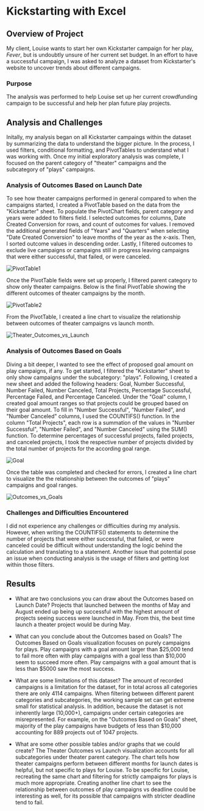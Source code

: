 # Kickstarting with Excel

## Overview of Project
My client, Louise wants to start her own Kickstarter campaign for her play, _Fever_, but is undoubtly unsure of her current set budget. In an effort to have a successful campaign, I was asked to analyze a dataset from Kickstarter's website to uncover trends about different campaigns.

### Purpose
The analysis was performed to help Louise set up her current crowdfunding campaign to be successful and help her plan future play projects.

## Analysis and Challenges
Initally, my analysis began on all Kickstarter campaings within the dataset by summarizing the data to understand the bigger picture. In the process, I used filters, conditional formatting, and PivotTables to understand what I was working with. Once my initial exploratory analysis was complete, I focused on the parent category of "theater" campaigns and the subcategory of "plays" campaigns.

### Analysis of Outcomes Based on Launch Date
To see how theater campaigns performed in general compared to when the campaigns started, I created a PivotTable based on the data from the "Kickstarter" sheet. To populate the PivotChart fields, parent category and years were added to filters field. I selected outcomes for columns, Date Created Conversion for rows, and count of outcomes for values. I removed the additional generated fields of "Years" and "Quarters" when selecting "Date Created Conversion" to leave months of the year as the x-axis. Then, I sorted outcome values in descending order. Lastly, I filtered outcomes to exclude live campaigns or campaigns still in progress leaving campaigns that were either successful, that failed, or were canceled. 

![PivotTable1](https://user-images.githubusercontent.com/91519293/139596602-b09d4481-fdfe-464c-ab20-67fe408b3e79.png)

Once the PivotTable fields were set up properly, I filtered parent category to show only theater campaigns. Below is the final PivotTable showing the different outcomes of theater campaigns by the month.

![PivotTable2](https://user-images.githubusercontent.com/91519293/139596745-ed680908-4ec1-4f48-a4c9-0778efaabf95.png)

From the PivotTable, I created a line chart to visualize the relationship between outcomes of theater campaigns vs launch month.

![Theater_Outcomes_vs_Launch](https://user-images.githubusercontent.com/91519293/139597046-578a9a56-99be-49ac-8d1b-83e49bcc9db4.png)

### Analysis of Outcomes Based on Goals
Diving a bit deeper, I wanted to see the effect of proposed goal amount on play campaigns, if any. To get started, I filtered the "Kickstarter" sheet to only show campaigns under the subcategory: "plays". Following, I created a new sheet and added the following headers: Goal, Number Successful, Number Failed, Number Canceled, Total Projects, Percentage Successful, Percentage Failed, and Percentage Canceled. Under the "Goal" column, I created goal amount ranges so that projects could be grouped based on their goal amount. To fill in "Number Successful", "Number Failed", and "Number Canceled" columns, I used the COUNTIFS() function. In the column "Total Projects", each row is a summation of the values in "Number Successful", "Number Failed", and "Number Canceled" using the SUM() function. To determine percentages of successful projects, failed projects, and canceled projects, I took the respective number of projects divided by the total number of projects for the according goal range.

![Goal](https://user-images.githubusercontent.com/91519293/139602177-ba7f5abc-cab5-4e08-bb59-83afb048d743.png)

Once the table was completed and checked for errors, I created a line chart to visualize the the relationship between the outcomes of "plays" campaigns and goal ranges.

![Outcomes_vs_Goals](https://user-images.githubusercontent.com/91519293/139602291-280528f7-8474-4f91-b0fc-5225f3f5e23a.png)

### Challenges and Difficulties Encountered
I did not experience any challenges or difficulties during my analysis. However, when writing the COUNTIFS() statements to determine the number of projects that were either successful, that failed, or were canceled could be difficult without understanding the logic behind the calculation and translating to a statement. Another issue that potential pose an issue when conducting analysis is the usage of filters and getting lost within those filters. 

## Results

- What are two conclusions you can draw about the Outcomes based on Launch Date?
Projects that launched between the months of May and August ended up being up successful with the highest amount of projects seeing success were launched in May. From this,     the best time launch a theater project would be during May.

- What can you conclude about the Outcomes based on Goals?
The Outcomes Based on Goals visualization focuses on purely campaigns for plays. Play campaigns with a goal amount larger than $25,000 tend to fail more often with play campaigns with a goal less than $10,000 seem to succeed more often. Play campaigns with a goal amount that is less than $5000 saw the most success. 
- What are some limitations of this dataset?
The amount of recorded campaigns is a limitation for the dataset, for in total across all categories there are only 4114 campaigns. When filtering between different parent categories and subcategories, the working sample set can get extreme small for statistical analysis. In addition, because the dataset is not inherently large (10,000+), campaigns under certain categories are misrepresented. For example, on the "Outcomes Based on Goals" sheet, majority of the play campaigns have budgets of less than $10,000 accounting for 889 projects out of 1047 projects.
- What are some other possible tables and/or graphs that we could create?
The Theater Outcomes vs Launch visualization accounts for all subcategories under theater parent category. The chart tells how theater campaigns perform between different months for launch dates is helpful, but not specific to plays for Louise. To be specific for Louise, recreating the same chart and filtering for strictly campaigns for plays is much more appropriate. Creating another line chart to see the relationship between outcomes of play campaigns vs deadline could be interesting as well, for its possible that campaigns with stricter deadline tend to fail.
